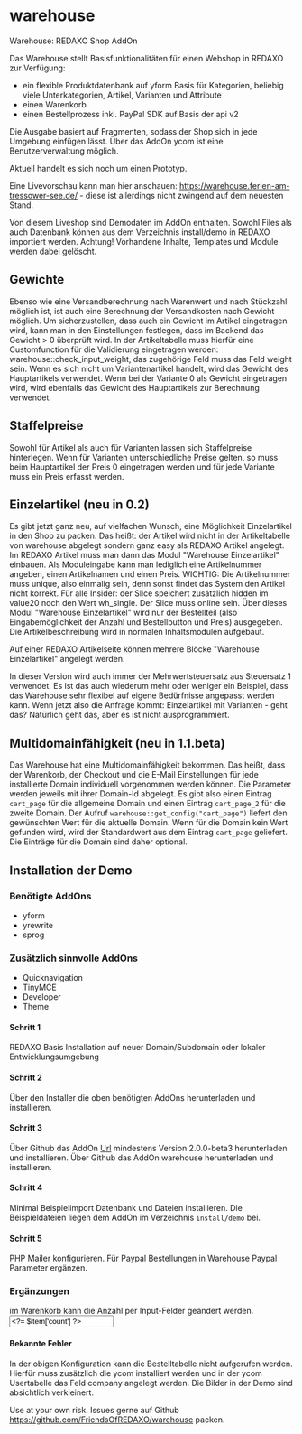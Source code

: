 # warehouse
Warehouse: REDAXO Shop AddOn

Das Warehouse stellt Basisfunktionalitäten für einen Webshop in REDAXO zur Verfügung:

* ein flexible Produktdatenbank auf yform Basis für Kategorien, beliebig viele Unterkategorien, Artikel, Varianten und Attribute
* einen Warenkorb
* einen Bestellprozess inkl. PayPal SDK auf Basis der api v2

Die Ausgabe basiert auf Fragmenten, sodass der Shop sich in jede Umgebung einfügen lässt.
Über das AddOn ycom ist eine Benutzerverwaltung möglich.

Aktuell handelt es sich noch um einen Prototyp.

Eine Livevorschau kann man hier anschauen: https://warehouse.ferien-am-tressower-see.de/ - diese ist allerdings nicht zwingend auf dem neuesten Stand.

Von diesem Liveshop sind Demodaten im AddOn enthalten. Sowohl Files als auch Datenbank können aus dem Verzeichnis install/demo in REDAXO importiert werden. Achtung! Vorhandene Inhalte, Templates und Module werden dabei gelöscht.

## Gewichte

Ebenso wie eine Versandberechnung nach Warenwert und nach Stückzahl möglich ist, ist auch eine Berechnung der Versandkosten nach Gewicht möglich. Um sicherzustellen, dass auch ein Gewicht im Artikel eingetragen wird, kann man in den Einstellungen festlegen, dass im Backend das Gewicht > 0 überprüft wird. In der Artikeltabelle muss hierfür eine Customfunction für die Validierung eingetragen werden: warehouse::check_input_weight, das zugehörige Feld muss das Feld weight sein. Wenn es sich nicht um Variantenartikel handelt, wird das Gewicht des Hauptartikels verwendet. Wenn bei der Variante 0 als Gewicht eingetragen wird, wird ebenfalls das Gewicht des Hauptartikels zur Berechnung verwendet.

## Staffelpreise

Sowohl für Artikel als auch für Varianten lassen sich Staffelpreise hinterlegen. Wenn für Varianten unterschiedliche Preise gelten, so muss beim Hauptartikel der Preis 0 eingetragen werden und für jede Variante muss ein Preis erfasst werden.

## Einzelartikel (neu in 0.2)

Es gibt jetzt ganz neu, auf vielfachen Wunsch, eine Möglichkeit Einzelartikel in den Shop zu packen. Das heißt: der Artikel wird nicht in der Artikeltabelle von warehouse abgelegt sondern ganz easy als REDAXO Artikel angelegt. Im REDAXO Artikel muss man dann das Modul "Warehouse Einzelartikel" einbauen. Als Moduleingabe kann man lediglich eine Artikelnummer angeben, einen Artikelnamen und einen Preis. WICHTIG: Die Artikelnummer muss unique, also einmalig sein, denn sonst findet das System den Artikel nicht korrekt. Für alle Insider: der Slice speichert zusätzlich hidden im value20 noch den Wert wh_single. Der Slice muss online sein. Über dieses Modul "Warehouse Einzelartikel" wird nur der Bestellteil (also Eingabemöglichkeit der Anzahl und Bestellbutton und Preis) ausgegeben. Die Artikelbeschreibung wird in normalen Inhaltsmodulen aufgebaut.

Auf einer REDAXO Artikelseite können mehrere Blöcke "Warehouse Einzelartikel" angelegt werden.

In dieser Version wird auch immer der Mehrwertsteuersatz aus Steuersatz 1 verwendet. Es ist das auch wiederum mehr oder weniger ein Beispiel, dass das Warehouse sehr flexibel auf eigene Bedürfnisse angepasst werden kann. Wenn jetzt also die Anfrage kommt: Einzelartikel mit Varianten - geht das? Natürlich geht das, aber es ist nicht ausprogrammiert.

## Multidomainfähigkeit (neu in 1.1.beta)

Das Warehouse hat eine Multidomainfähigkeit bekommen. Das heißt, dass der Warenkorb, der Checkout und die E-Mail Einstellungen für jede installierte Domain individuell vorgenommen werden können. Die Parameter werden jeweils mit ihrer Domain-Id abgelegt. Es gibt also einen Eintrag `cart_page` für die allgemeine Domain und einen Eintrag `cart_page_2` für die zweite Domain. Der Aufruf `warehouse::get_config("cart_page")` liefert den gewünschten Wert für die aktuelle Domain. Wenn für die Domain kein Wert gefunden wird, wird der Standardwert aus dem Eintrag `cart_page` geliefert. Die Einträge für die Domain sind daher optional.


## Installation der Demo

### Benötigte AddOns

- yform
- yrewrite
- sprog

### Zusätzlich sinnvolle AddOns

- Quicknavigation
- TinyMCE
- Developer
- Theme

#### Schritt 1
REDAXO Basis Installation auf neuer Domain/Subdomain oder lokaler Entwicklungsumgebung

#### Schritt 2
Über den Installer die oben benötigten AddOns herunterladen und installieren.

#### Schritt 3
Über Github das AddOn [Url](https://github.com/tbaddade/redaxo_url) mindestens Version 2.0.0-beta3 herunterladen und installieren.
Über Github das AddOn warehouse herunterladen und installieren.

#### Schritt 4
Minimal Beispielimport Datenbank und Dateien installieren. Die Beispieldateien liegen dem AddOn im Verzeichnis `install/demo` bei.

#### Schritt 5
PHP Mailer konfigurieren.
Für Paypal Bestellungen in Warehouse Paypal Parameter ergänzen.

### Ergänzungen

im Warenkorb kann die Anzahl per Input-Felder geändert werden.
<input type="hidden" name="action" value="modify_cart">
<input type="hidden" name="mod" value="qty">
<input name="<?= $uid ?>" type="text" maxlength="3" value="<?= $item['count'] ?>">

#### Bekannte Fehler
In der obigen Konfiguration kann die Bestelltabelle nicht aufgerufen werden. Hierfür muss zusätzlich die ycom installiert werden und in der ycom Usertabelle das Feld company angelegt werden.
Die Bilder in der Demo sind absichtlich verkleinert.

Use at your own risk. Issues gerne auf Github https://github.com/FriendsOfREDAXO/warehouse packen.
